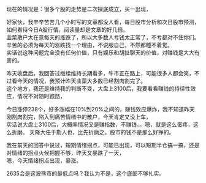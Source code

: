 

现在的情况是：很多个股的走势是二次探底成立，买一出现，

好家伙，我辛辛苦苦几个小时写的文章都没人看，每日股市分析和次日股市预测，如何看待今日A股行情，阅读量却是文章的好几倍。    
韭菜散户太在意每天的涨跌了，所以大多数人亏钱太正常了，不亏都对不住你们。辛苦的必须为每天的涨跌找一个理由，不说服自己，不然都睡不着觉。    
实话说这种问题完全没有任何价值，只有娱乐和胡扯聊天的价值，对赚钱是大大有害的。

昨天收盘后，我回答过继续维持长期看多，牛市正在路上，可能很多人都会笑，不过看今天的情况，我预计昨天韭菜大多数已经割肉割完了。  
这个地方，我还是维持我的判断不变，大盘上3100后，我要看看赚钱的持续性效应，情况不对随时跑路，

今日涨停238个，好多涨幅在10%到20%之间的，赚钱效应爆炸，我不知道昨天刚割肉割完，陷入到痛苦情绪中的散户，今天肯定又没上车，  
实话说大盘上3100后，大概率情况又是赚指数，不赚钱。。嗯，就是这么蛋疼，这么折磨。  天降大任于斯人也，比先折磨之。股市的钱不是那么好挣的。  

我在前天的回答中说过，短期情绪拐点，可能已出现，可以短期半仓搞一搞，还是对情绪的拐点火候把握不够，昨天又暴跌了一天，  
嗯，今天情绪拐点出现，暴涨。

2635会是这波熊市的最低点吗？我认为不是，这个底部不够扎实。

